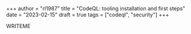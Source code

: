 +++
author = "rl1987"
title = "CodeQL: tooling installation and first steps"
date = "2023-02-15"
draft = true
tags = ["codeql", "security"]
+++

WRITEME
